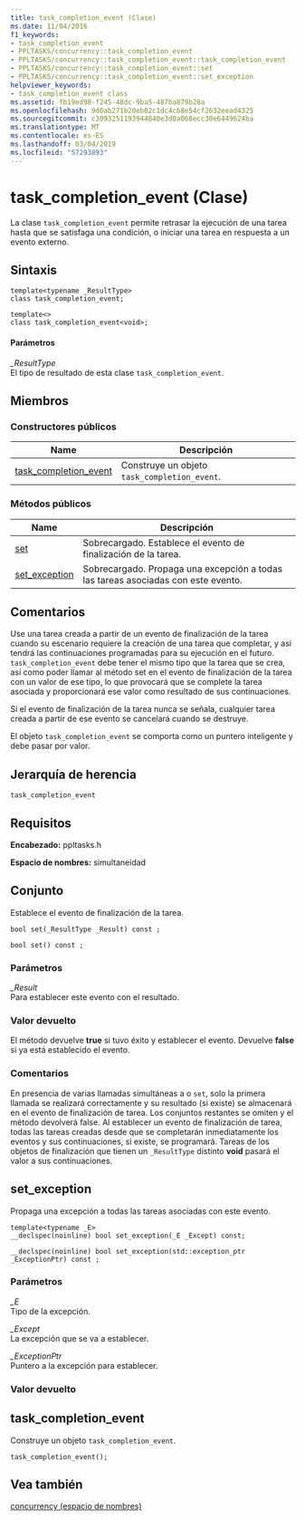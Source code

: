 ```yaml
---
title: task_completion_event (Clase)
ms.date: 11/04/2016
f1_keywords:
- task_completion_event
- PPLTASKS/concurrency::task_completion_event
- PPLTASKS/concurrency::task_completion_event::task_completion_event
- PPLTASKS/concurrency::task_completion_event::set
- PPLTASKS/concurrency::task_completion_event::set_exception
helpviewer_keywords:
- task_completion_event class
ms.assetid: fb19ed98-f245-48dc-9ba5-487ba879b28a
ms.openlocfilehash: 9d0ab271b20eb02c1dc4cb8e54cf2632eead4325
ms.sourcegitcommit: c3093251193944840e3d0a068ecc30e6449624ba
ms.translationtype: MT
ms.contentlocale: es-ES
ms.lasthandoff: 03/04/2019
ms.locfileid: "57293893"
---
```

# <a name="taskcompletionevent-class"></a>task_completion_event (Clase)

La clase `task_completion_event` permite retrasar la ejecución de una tarea hasta que se satisfaga una condición, o iniciar una tarea en respuesta a un evento externo.

## <a name="syntax"></a>Sintaxis

```
template<typename _ResultType>
class task_completion_event;

template<>
class task_completion_event<void>;
```

#### <a name="parameters"></a>Parámetros

*_ResultType*<br/>
El tipo de resultado de esta clase `task_completion_event`.

## <a name="members"></a>Miembros

### <a name="public-constructors"></a>Constructores públicos

|Name|Descripción|
|----------|-----------------|
|[task_completion_event](#ctor)|Construye un objeto `task_completion_event`.|

### <a name="public-methods"></a>Métodos públicos

|Name|Descripción|
|----------|-----------------|
|[set](#set)|Sobrecargado. Establece el evento de finalización de la tarea.|
|[set_exception](#set_exception)|Sobrecargado. Propaga una excepción a todas las tareas asociadas con este evento.|

## <a name="remarks"></a>Comentarios

Use una tarea creada a partir de un evento de finalización de la tarea cuando su escenario requiere la creación de una tarea que completar, y así tendrá las continuaciones programadas para su ejecución en el futuro. `task_completion_event` debe tener el mismo tipo que la tarea que se crea, así como poder llamar al método set en el evento de finalización de la tarea con un valor de ese tipo, lo que provocará que se complete la tarea asociada y proporcionará ese valor como resultado de sus continuaciones.

Si el evento de finalización de la tarea nunca se señala, cualquier tarea creada a partir de ese evento se cancelará cuando se destruye.

El objeto `task_completion_event` se comporta como un puntero inteligente y debe pasar por valor.

## <a name="inheritance-hierarchy"></a>Jerarquía de herencia

`task_completion_event`

## <a name="requirements"></a>Requisitos

**Encabezado:** ppltasks.h

**Espacio de nombres:** simultaneidad

##  <a name="set"></a> Conjunto

Establece el evento de finalización de la tarea.

```
bool set(_ResultType _Result) const ;

bool set() const ;
```

### <a name="parameters"></a>Parámetros

*_Result*<br/>
Para establecer este evento con el resultado.

### <a name="return-value"></a>Valor devuelto

El método devuelve **true** si tuvo éxito y establecer el evento. Devuelve **false** si ya está establecido el evento.

### <a name="remarks"></a>Comentarios

En presencia de varias llamadas simultáneas a o `set`, solo la primera llamada se realizará correctamente y su resultado (si existe) se almacenará en el evento de finalización de tarea. Los conjuntos restantes se omiten y el método devolverá false. Al establecer un evento de finalización de tarea, todas las tareas creadas desde que se completarán inmediatamente los eventos y sus continuaciones, si existe, se programará. Tareas de los objetos de finalización que tienen un `_ResultType` distinto **void** pasará el valor a sus continuaciones.

##  <a name="set_exception"></a> set_exception

Propaga una excepción a todas las tareas asociadas con este evento.

```
template<typename _E>
__declspec(noinline) bool set_exception(_E _Except) const;

__declspec(noinline) bool set_exception(std::exception_ptr _ExceptionPtr) const ;
```

### <a name="parameters"></a>Parámetros

*_E*<br/>
Tipo de la excepción.

*_Except*<br/>
La excepción que se va a establecer.

*_ExceptionPtr*<br/>
Puntero a la excepción para establecer.

### <a name="return-value"></a>Valor devuelto

##  <a name="ctor"></a> task_completion_event

Construye un objeto `task_completion_event`.

```
task_completion_event();
```

## <a name="see-also"></a>Vea también

[concurrency (espacio de nombres)](concurrency-namespace.md)
